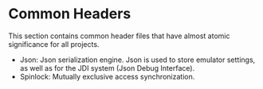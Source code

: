 # Common Headers

This section contains common header files that have almost atomic significance for all projects.

- Json: Json serialization engine. Json is used to store emulator settings, as well as for the JDI system (Json Debug Interface).
- Spinlock: Mutually exclusive access synchronization.
